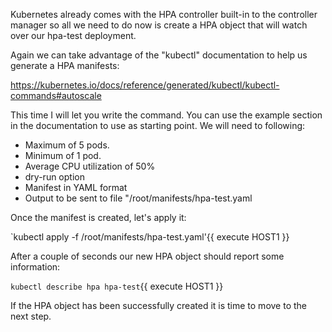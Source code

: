 Kubernetes already comes with the HPA controller built-in to the controller manager so all we need to do now is create a HPA object that will watch over our hpa-test deployment.

Again we can take advantage of the "kubectl" documentation to help us generate a HPA manifests:

https://kubernetes.io/docs/reference/generated/kubectl/kubectl-commands#autoscale

This time I will let you write the command. You can use the example section in the documentation to use as starting point. We will need to following:

* Maximum of 5 pods.
* Minimum of 1 pod.
* Average CPU utilization of 50%
* dry-run option 
* Manifest in YAML format
* Output to be sent to file "/root/manifests/hpa-test.yaml

Once the manifest is created, let's apply it:

`kubectl apply -f /root/manifests/hpa-test.yaml'{{ execute HOST1 }}

After a couple of seconds our new HPA object should report some information:

`kubectl describe hpa hpa-test`{{ execute HOST1 }}

If the HPA object has been successfully created it is time to move to the next step.
